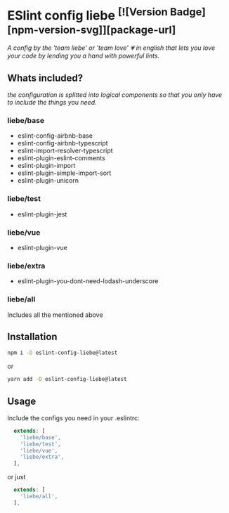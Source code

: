 # ESlint config liebe <sup>[![Version Badge][npm-version-svg]][package-url]</sup>

*A config by the 'team liebe' or 'team love' :heartpulse: in english that lets you love your code by lending you a hand with powerful lints.*

## Whats included?
*the configuration is splitted into logical components so that you only have to include the things you need.*

### liebe/base
- eslint-config-airbnb-base
- eslint-config-airbnb-typescript
- eslint-import-resolver-typescript
- eslint-plugin-eslint-comments
- eslint-plugin-import
- eslint-plugin-simple-import-sort
- eslint-plugin-unicorn

### liebe/test
- eslint-plugin-jest

### liebe/vue
- eslint-plugin-vue

### liebe/extra
- eslint-plugin-you-dont-need-lodash-underscore

### liebe/all
Includes all the mentioned above

## Installation
```sh
npm i -D eslint-config-liebe@latest
```
or
```sh
yarn add -D eslint-config-liebe@latest
```

## Usage

Include the configs you need in your .eslintrc:
```.eslintrc.js
  extends: [
    'liebe/base',
    'liebe/test',
    'liebe/vue',
    'liebe/extra',
  ],
```

or just

```.eslintrc.js
  extends: [
    'liebe/all',
  ],
```